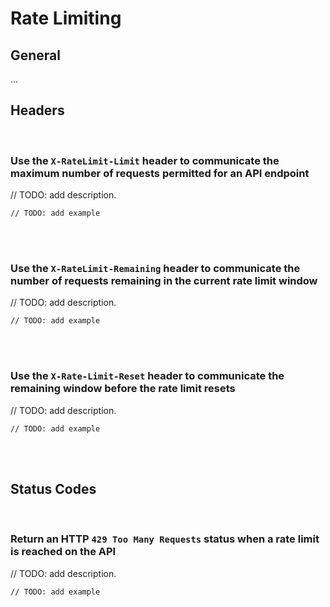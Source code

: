 # Rate Limiting


## General

...


## Headers
<br>


### Use the `X-RateLimit-Limit` header to communicate the maximum number of requests permitted for an API endpoint

// TODO: add description.

```http
// TODO: add example
```

<br><br>


### Use the `X-RateLimit-Remaining` header to communicate the number of requests remaining in the current rate limit window

// TODO: add description.

```http
// TODO: add example
```

<br><br>


### Use the `X-Rate-Limit-Reset` header to communicate the remaining window before the rate limit resets

// TODO: add description.

```http
// TODO: add example
```

<br><br>


## Status Codes
<br>


### Return an HTTP `429 Too Many Requests` status when a rate limit is reached on the API

// TODO: add description.

```http
// TODO: add example
```

<br><br>